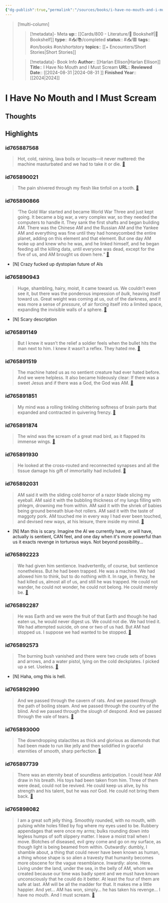 ```yaml
---
{"dg-publish":true,"permalink":"/sources/books/i-have-no-mouth-and-i-must-scream/"}
---
```


> [!multi-column]
>
>> [!metadata]- Meta
>> **up**:: [[Cards/800 - Literature/📗 Bookshelf\|📗 Bookshelf]]
>> **type**:: #📥/📚/completed 
>> **status**:: #📥/🟥 
>> **tags**:: #on/books #on/shortstory
>> **topics**:: [[+ Encounters/Short Stories\|Short Stories]]
>
>> [!metadata]- Book Info
>> **Author**:: [[Harlan Ellison\|Harlan Ellison]]
>> **Title**:: I Have No Mouth and I Must Scream
>> **URL**::
>> **Reviewed Date**:: [[2024-08-31 \|2024-08-31 ]]
>> **Finished Year**:: [[2024\|2024]]

# I Have No Mouth and I Must Scream

## Thoughts

## Highlights
### id765887568

> Hot, cold, raining, lava boils or locusts—it never mattered: the machine masturbated and we had to take it or die. <span class='highlight-link'>[🔗](https://read.readwise.io/read/01j6nh5e5p57zqp2k1awwsqzvg)</span>

### id765890021

> The pain shivered through my flesh like tinfoil on a tooth. <span class='highlight-link'>[🔗](https://read.readwise.io/read/01j6nhhfdnr22kk2hxxkvfq5pb)</span>

### id765890866

> ‘The Gold War started and became World War Three and just kept going. It became a big war, a very complex war, so they needed the computers to handle it. They sank the first shafts and began building AM. There was the Chinese AM and the Russian AM and the Yankee AM and everything was fine until they had honeycombed the entire planet, adding on this element and that element. But one day AM woke up and knew who he was, and he linked himself, and he began feeding all the killing data, until everyone was dead, except for the five of us, and AM brought us down here.“ <span class='highlight-link'>[🔗](https://read.readwise.io/read/01j6nhrnkwtft7v3sp2csrqsbb)</span>

- [N] Crazy fucked up dystopian future of AIs

### id765890943

> Huge, shambling, hairy, moist, it came toward us. We couldn’t even see it, but there was the ponderous impression of *bulk*, heaving itself toward us. Great weight was coming at us, out of the darkness, and it was more a sense of *pressure*, of air forcing itself into a limited space, expanding the invisible walls of a sphere. <span class='highlight-link'>[🔗](https://read.readwise.io/read/01j6nhvhf807ztttrbhm1k4qq3)</span>

- [N] Scary description 

### id765891149

> But I knew it wasn’t the relief a soldier feels when the bullet hits the man next to him. I knew it wasn’t a reflex. They hated me. <span class='highlight-link'>[🔗](https://read.readwise.io/read/01j6nhz1fp6jk3b7pfh8wdep6k)</span>

### id765891519

> The machine hated us as no sentient creature had ever hated before. And we were helpless. It also became hideously clear:
> If there was a sweet Jesus and if there was a God, the God was AM. <span class='highlight-link'>[🔗](https://read.readwise.io/read/01j6nj3g57zht3w83rvy3ende3)</span>

### id765891851

> My mind was a rolling tinkling chittering softness of brain parts that expanded and contracted in quivering frenzy. <span class='highlight-link'>[🔗](https://read.readwise.io/read/01j6nj7vcyxyhbb9x4y0gw7s1e)</span>

### id765891874

> The wind was the scream of a great mad bird, as it flapped its immense wings. <span class='highlight-link'>[🔗](https://read.readwise.io/read/01j6nj82v1vemvjmmtg7dfxnr4)</span>

### id765891930

> He looked at the cross-routed and reconnected synapses and all the tissue damage his gift of immortality had included. <span class='highlight-link'>[🔗](https://read.readwise.io/read/01j6nja0mn142qxy9b87ah9v7y)</span>

### id765892031

> AM said it with the sliding cold horror of a razor blade slicing my eyeball. AM said it with the bubbling thickness of my lungs filling with phlegm, drowning me from within. AM said it with the shriek of babies being ground beneath blue-hot rollers. AM said it with the taste of maggoty pork. AM touched me in every way I had ever been touched, and devised new ways, at his leisure, there inside my mind. <span class='highlight-link'>[🔗](https://read.readwise.io/read/01j6njctjv48yym41at0mvn3kg)</span>

- [N] Man this is scary. Imagine the AI we currently have, or will have, actually is sentient, CAN feel, and one day when it's more powerful than us it exacts revenge in torturous ways. Not beyond possibility...

### id765892223

> We had given him sentience. Inadvertently, of course, but sentience nonetheless. But he had been trapped. He was a machine. We had allowed him to think, but to do nothing with it. In rage, in frenzy, he had killed us, almost all of us, and still he was trapped. He could not wander, he could not wonder, he could not belong. He could merely be. <span class='highlight-link'>[🔗](https://read.readwise.io/read/01j6njfncbwa0dez6hdhdn5z5b)</span>

### id765892287

> He was Earth and we were the fruit of that Earth and though he had eaten us, he would never digest us. We could not die. We had tried it. We had attempted suicide, oh one or two of us had. But AM had stopped us. I suppose we had wanted to be stopped. <span class='highlight-link'>[🔗](https://read.readwise.io/read/01j6njh97y63gm62rnkz80sa4s)</span>

### id765892573

> The burning bush vanished and there were two crude sets of bows and arrows, and a water pistol, lying on the cold deckplates. I picked up a set. Useless. <span class='highlight-link'>[🔗](https://read.readwise.io/read/01j6njp1qy7zzz3ep527ck2bgb)</span>

- [N] Haha, omg this is hell.

### id765892990

> And we passed through the cavern of rats.
> And we passed through the path of boiling steam.
> And we passed through the country of the blind.
> And we passed through the slough of despond.
> And we passed through the vale of tears. <span class='highlight-link'>[🔗](https://read.readwise.io/read/01j6njwdj5fps7771s7nzazvtt)</span>

### id765893000

> The downdropping stalactites as thick and glorious as diamonds that had been made to run like jelly and then solidified in graceful eternities of smooth, sharp perfection. <span class='highlight-link'>[🔗](https://read.readwise.io/read/01j6njxew4dgr7asewr7z0emcb)</span>

### id765897739

> There was an eternity beat of soundless anticipation. I could hear AM draw in his breath. His toys had been taken from him. Three of them were dead, could not be revived. He could keep us alive, by his strength and his talent, but he was *not* God. He could not bring them back. <span class='highlight-link'>[🔗](https://read.readwise.io/read/01j6nk3jy4jy50keatkcdbqgwp)</span>

### id765898082

> I am a great soft jelly thing. Smoothly rounded, with no mouth, with pulsing white holes filled by fog where my eyes used to be. Rubbery appendages that were once my arms; bulks rounding down into legless humps of soft slippery matter. I leave a moist trail when I move. Blotches of diseased, evil grey come and go on my surface, as though light is being beamed from within.
> Outwardly: dumbly, I shamble about, a thing that could never have been known as human, a thing whose shape is so alien a travesty that humanity becomes more obscene for the vague resemblance.
> Inwardly: alone. Here. Living under the land, under the sea, in the belly of AM, whom we created because our time was badly spent and we must have known unconsciously that he could do it better. At least the four of them are safe at last.
> AM will be all the madder for that. It makes me a little happier. And yet… AM has won, simply… he has taken his revenge…
> I have no mouth. And I must scream. <span class='highlight-link'>[🔗](https://read.readwise.io/read/01j6nk8pet4p5s9z51hsh460mr)</span>
